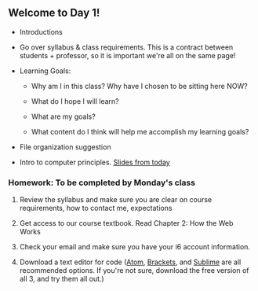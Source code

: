 ## Welcome to Day 1!

* Introductions

* Go over syllabus & class requirements. This is a contract between students + professor, so it is important we're all on the same page!

* Learning Goals:
  * Why am I in this class? Why have I chosen to be sitting here NOW?
  
  * What do I hope I will learn?

  * What are my goals?
  
  * What content do I think will help me accomplish my learning goals?
  
* File organization suggestion
  
* Intro to computer principles. [Slides from today](https://docs.google.com/presentation/d/1pi7ssn5k7oeedej52lWJ054KLH37sNoUNz9Dayjh-Cg/edit?usp=sharing)

### Homework: To be completed by Monday's class

1. Review the syllabus and make sure you are clear on course requirements, how to contact me, expectations

2. Get access to our course textbook. Read Chapter 2: How the Web Works

3. Check your email and make sure you have your i6 account information.

4. Download a text editor for code ([Atom](https://atom.io/), [Brackets](http://brackets.io/), and [Sublime](https://www.sublimetext.com/) are all recommended options. If you're not sure, download the free version of all 3, and try them all out.)

